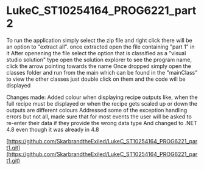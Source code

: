 # LukeC_ST10254164_PROG6221_part2
To run the application simply select the zip file and right click there will be an option to "extract all".
once extracted open the file containing "part 1" in it
After openening the file select the option that is classified as a "visual studio solution" type
open the solution explorer to see the program name, click the arrow pointing towards the name
Once dropped simply open the classes folder and run from the main which can be found in the "mainClass"
to view the other classes just double click on them and the code will be displayed

Changes made: 
Added colour when displaying recipe outputs like, when the full recipe must be displayed or when the recipe gets scaled up or down the outputs are different colours
Addressed some of the exception handling errors but not all, made sure that for most events the user will be asked to re-enter their data if they provide the wrong data type
And changed to .NET 4.8 even though it was already in 4.8

[https://github.com/SkarbrandtheExiled/LukeC_ST10254164_PROG6221_part1.git](https://github.com/SkarbrandtheExiled/LukeC_ST10254164_PROG6221_part1.git)
